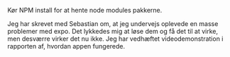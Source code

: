 Kør NPM install for at hente node modules pakkerne.

Jeg har skrevet med Sebastian om, at jeg undervejs oplevede en masse problemer med expo. Det lykkedes mig at løse dem og få det til at virke, men desværre virker det nu ikke. Jeg har vedhæftet videodemonstration i rapporten af, hvordan appen fungerede.
